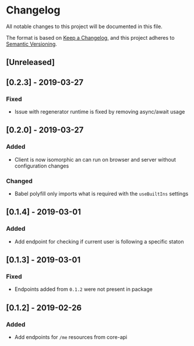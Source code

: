 # Changelog

All notable changes to this project will be documented in this file.

The format is based on [Keep a Changelog](https://keepachangelog.com/en/1.0.0/),
and this project adheres to [Semantic Versioning](https://semver.org/spec/v2.0.0.html).

## [Unreleased]

## [0.2.3] - 2019-03-27

### Fixed

- Issue with regenerator runtime is fixed by removing async/await usage

## [0.2.0] - 2019-03-27

### Added

- Client is now isomorphic an can run on browser and server without configuration changes

### Changed

- Babel polyfill only imports what is required with the `useBuiltIns` settings

## [0.1.4] - 2019-03-01

### Added

- Add endpoint for checking if current user is following a specific staton

## [0.1.3] - 2019-03-01

### Fixed

- Endpoints added from `0.1.2` were not present in package

## [0.1.2] - 2019-02-26

### Added

- Add endpoints for `/me` resources from core-api
